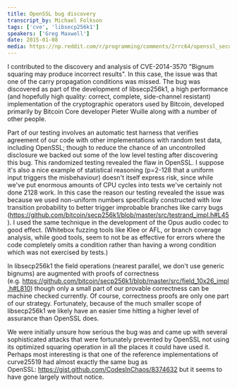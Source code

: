 ```yaml
---
title: OpenSSL bug discovery
transcript_by: Michael Folkson
tags: ['cve', 'libsecp256k1']
speakers: ['Greg Maxwell']
date: 2015-01-08
media: https://np.reddit.com/r/programming/comments/2rrc64/openssl_security_advisory_new_openssl_releases/cnilq2w/?context=3
---
```

I contributed to the discovery and analysis of CVE-2014-3570 "Bignum squaring may produce incorrect results". In this case, the issue was that one of the carry propagation conditions was missed. The bug was discovered as part of the development of libsecp256k1, a high performance (and hopefully high quality: correct, complete, side-channel resistant) implementation of the cryptographic operators used by Bitcoin, developed primarily by Bitcoin Core developer Pieter Wuille along with a number of other people.

Part of our testing involves an automatic test harness that verifies agreement of our code with other implementations with random test data, including OpenSSL; though to reduce the chance of an uncontrolled disclosure we backed out some of the low level testing after discovering this bug. This randomized testing revealed the flaw in OpenSSL. I suppose it's also a nice example of statistical reasoning (p=2-128 that a uniform input triggers the misbehaviour) doesn't itself express risk, since while we've put enormous amounts of CPU cycles into tests we've certainly not done 2128 work. In this case the reason our testing revealed the issue was because we used non-uniform numbers specifically constructed with low transition probability to better trigger improbable branches like carry bugs (<https://github.com/bitcoin/secp256k1/blob/master/src/testrand_impl.h#L45>). I used the same technique in the development of the Opus audio codec to good effect. (Whitebox fuzzing tools like Klee or AFL, or branch coverage analysis, while good tools, seem to not be as effective for errors where the code completely omits a condition rather than having a wrong condition which was not exercised by tests.)

In libsecp256k1 the field operations (nearest parallel, we don't use generic bignums) are augmented with proofs of correctness (e.g. <https://github.com/bitcoin/secp256k1/blob/master/src/field_10x26_impl.h#L810>) though only a small part of our provable correctness can be machine checked currently. Of course, correctness proofs are only one part of our strategy. Fortunately, because of the much smaller scope of libsecp256k1 we likely have an easier time hitting a higher level of assurance than OpenSSL does.

We were initially unsure how serious the bug was and came up with several sophisticated attacks that were fortunately prevented by OpenSSL not using its optimized squaring operation in all the places it could have used it. Perhaps most interesting is that one of the reference implementations of curve25519 had almost exactly the same bug as OpenSSL: <https://gist.github.com/CodesInChaos/8374632> but it seems to have gone largely without notice.
